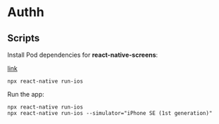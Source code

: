 # Authh

## Scripts

Install Pod dependencies for **react-native-screens**:

[link](https://reactnavigation.org/docs/getting-started/#installing-dependencies-into-a-bare-react-native-project)

```
npx react-native run-ios
```

Run the app:

```
npx react-native run-ios
npx react-native run-ios --simulator="iPhone SE (1st generation)"
```
